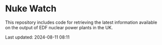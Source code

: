 # Nuke Watch

This repository includes code for retrieving the latest information available on the output of EDF nuclear power plants in the UK.

Last updated: 2024-08-11 08:11